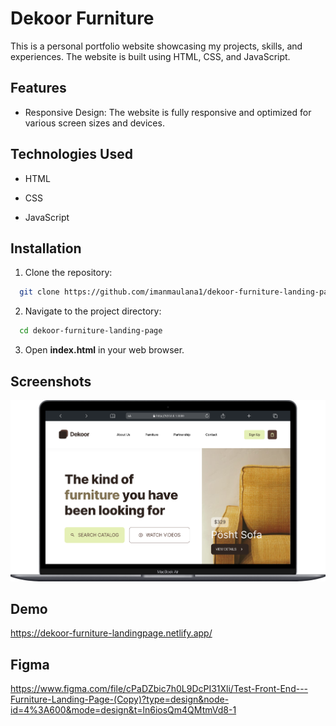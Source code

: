 
# Dekoor Furniture

This is a personal portfolio website showcasing my projects, skills, and experiences. The website is built using HTML, CSS, and JavaScript.

## Features

- Responsive Design: The website is fully responsive and optimized for various screen sizes and devices.


## Technologies Used

- HTML

- CSS

- JavaScript

## Installation

1. Clone the repository:

```bash
  git clone https://github.com/imanmaulana1/dekoor-furniture-landing-page.git
```

2. Navigate to the project directory:

```bash
  cd dekoor-furniture-landing-page
```

3. Open **index.html** in your web browser.
## Screenshots

![App Screenshot](https://github.com/imanmaulana1/Dekoor-Furniture-Landing-Page/blob/main/assets/screenshot/Macbook-Air-127.0.0.1.png)


## Demo

<a href="https://dekoor-furniture-landingpage.netlify.app/" target="_blank">https://dekoor-furniture-landingpage.netlify.app/</a>

## Figma 

<a href="https://www.figma.com/file/cPaDZbic7h0L9DcPI31Xli/Test-Front-End---Furniture-Landing-Page-(Copy)?type=design&node-id=4%3A600&mode=design&t=ln6iosQm4QMtmVd8-1" target="_blank">https://www.figma.com/file/cPaDZbic7h0L9DcPI31Xli/Test-Front-End---Furniture-Landing-Page-(Copy)?type=design&node-id=4%3A600&mode=design&t=ln6iosQm4QMtmVd8-1</a>

